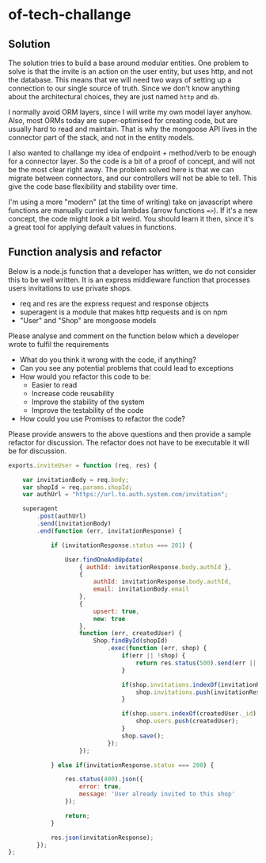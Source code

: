 # of-tech-challange

## Solution

The solution tries to build a base around modular entities. One problem to solve is that the invite is an action on the user entity, but uses http, and not the database. This means that we will need two ways of setting up a connection to our single source of truth. Since we don't know anything about the architectural choices, they are just named `http` and `db`.

I normally avoid ORM layers, since I will write my own model layer anyhow. Also, most ORMs today are super-optimised for creating code, but are usually hard to read and maintain. That is why the mongoose API lives in the connector part of the stack, and not in the entity models.

I also wanted to challange my idea of endpoint + method/verb to be enough for a connector layer. So the code is a bit of a proof of concept, and will not be the most clear right away. The problem solved here is that we can migrate between connectors, and our controllers will not be able to tell. This give the code base flexibility and stability over time.

I'm using a more "modern" (at the time of writing) take on javascript where functions are manually curried via lambdas (arrow functions `=>`). If it's a new concept, the code might look a bit weird. You should learn it then, since it's a great tool for applying default values in functions.



## Function analysis and refactor

Below is a node.js function that a developer has written, we do not consider this to be well written.
It is an express middleware function that processes users invitations to use private shops.

* req and res are the express request and response objects
* superagent is a module that makes http requests and is on npm
* "User" and "Shop" are mongoose models

Please analyse and comment on the function below which a developer wrote to fulfil the requirements

* What do you think it wrong with the code, if anything?
* Can you see any potential problems that could lead to exceptions
* How would you refactor this code to be:
   * Easier to read
   * Increase code reusability
   * Improve the stability of the system
   * Improve the testability of the code
* How could you use Promises to refactor the code?

Please provide answers to the above questions and then provide a sample refactor for discussion. The refactor does not have to be executable it will be for discussion.

```javascript
exports.inviteUser = function (req, res) {

	var invitationBody = req.body;
	var shopId = req.params.shopId;
	var authUrl = "https://url.to.auth.system.com/invitation";

	superagent
		.post(authUrl)
		.send(invitationBody)
		.end(function (err, invitationResponse) {

			if (invitationResponse.status === 201) {

				User.findOneAndUpdate(
					{ authId: invitationResponse.body.authId },
					{
						authId: invitationResponse.body.authId,
						email: invitationBody.email
					},
					{
						upsert: true,
						new: true
					},
					function (err, createdUser) {
						Shop.findById(shopId)
							.exec(function (err, shop) {
								if(err || !shop) {
									return res.status(500).send(err || { message: 'No shop found' });
								}

								if(shop.invitations.indexOf(invitationResponse.body.invitationId)) {
									shop.invitations.push(invitationResponse.body.invitationId);
								}

								if(shop.users.indexOf(createdUser._id) === -1) {
									shop.users.push(createdUser);
								}
								shop.save();
							});
					});

			} else if(invitationResponse.status === 200) {

				res.status(400).json({
					error: true,
					message: 'User already invited to this shop'
				});

				return;
			}

			res.json(invitationResponse);
		});
};
```